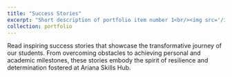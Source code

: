 ```yaml
---
title: "Success Stories"
excerpt: "Short description of portfolio item number 1<br/><img src='/images/500x300.png'>"
collection: portfolio
---
```


Read inspiring success stories that showcase the transformative journey of our students. From overcoming obstacles to achieving personal and academic milestones, these stories embody the spirit of resilience and determination fostered at Ariana Skills Hub.